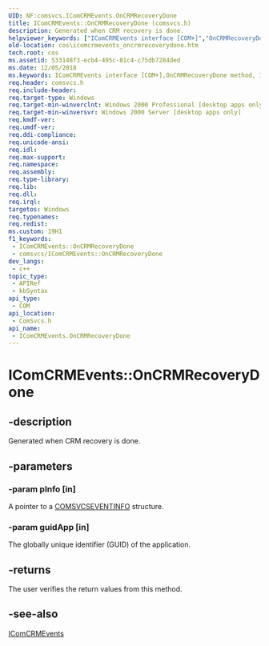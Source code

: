 ```yaml
---
UID: NF:comsvcs.IComCRMEvents.OnCRMRecoveryDone
title: IComCRMEvents::OnCRMRecoveryDone (comsvcs.h)
description: Generated when CRM recovery is done.
helpviewer_keywords: ["IComCRMEvents interface [COM+]","OnCRMRecoveryDone method","IComCRMEvents.OnCRMRecoveryDone","IComCRMEvents::OnCRMRecoveryDone","OnCRMRecoveryDone","OnCRMRecoveryDone method [COM+]","OnCRMRecoveryDone method [COM+]","IComCRMEvents interface","_dtc_IComCRMEvents_OnCRMRecoveryDone","comsvcs/IComCRMEvents::OnCRMRecoveryDone","cos.icomcrmevents_oncrmrecoverydone"]
old-location: cos\icomcrmevents_oncrmrecoverydone.htm
tech.root: cos
ms.assetid: 533148f3-ecb4-495c-81c4-c75db7284ded
ms.date: 12/05/2018
ms.keywords: IComCRMEvents interface [COM+],OnCRMRecoveryDone method, IComCRMEvents.OnCRMRecoveryDone, IComCRMEvents::OnCRMRecoveryDone, OnCRMRecoveryDone, OnCRMRecoveryDone method [COM+], OnCRMRecoveryDone method [COM+],IComCRMEvents interface, _dtc_IComCRMEvents_OnCRMRecoveryDone, comsvcs/IComCRMEvents::OnCRMRecoveryDone, cos.icomcrmevents_oncrmrecoverydone
req.header: comsvcs.h
req.include-header: 
req.target-type: Windows
req.target-min-winverclnt: Windows 2000 Professional [desktop apps only]
req.target-min-winversvr: Windows 2000 Server [desktop apps only]
req.kmdf-ver: 
req.umdf-ver: 
req.ddi-compliance: 
req.unicode-ansi: 
req.idl: 
req.max-support: 
req.namespace: 
req.assembly: 
req.type-library: 
req.lib: 
req.dll: 
req.irql: 
targetos: Windows
req.typenames: 
req.redist: 
ms.custom: 19H1
f1_keywords:
 - IComCRMEvents::OnCRMRecoveryDone
 - comsvcs/IComCRMEvents::OnCRMRecoveryDone
dev_langs:
 - c++
topic_type:
 - APIRef
 - kbSyntax
api_type:
 - COM
api_location:
 - ComSvcs.h
api_name:
 - IComCRMEvents.OnCRMRecoveryDone
---
```


# IComCRMEvents::OnCRMRecoveryDone


## -description

Generated when CRM recovery is done.

## -parameters

### -param pInfo [in]

A pointer to a <a href="/windows/win32/api/comsvcs/ns-comsvcs-comsvcseventinfo">COMSVCSEVENTINFO</a> structure.

### -param guidApp [in]

The globally unique identifier (GUID) of the application.

## -returns

The user verifies the return values from this method.

## -see-also

<a href="https://docs.microsoft.com/windows/desktop/api/comsvcs/nn-comsvcs-icomcrmevents">IComCRMEvents</a>

